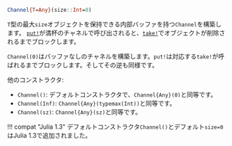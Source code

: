 ```julia
Channel{T=Any}(size::Int=0)
```

`T`型の最大`size`オブジェクトを保持できる内部バッファを持つ`Channel`を構築します。 [`put!`](@ref)が満杯のチャネルで呼び出されると、[`take!`](@ref)でオブジェクトが削除されるまでブロックします。

`Channel(0)`はバッファなしのチャネルを構築します。`put!`は対応する`take!`が呼ばれるまでブロックします。そしてその逆も同様です。

他のコンストラクタ:

  * `Channel()`: デフォルトコンストラクタで、`Channel{Any}(0)`と同等です。
  * `Channel(Inf)`: `Channel{Any}(typemax(Int))`と同等です。
  * `Channel(sz)`: `Channel{Any}(sz)`と同等です。

!!! compat "Julia 1.3"
    デフォルトコンストラクタ`Channel()`とデフォルト`size=0`はJulia 1.3で追加されました。

